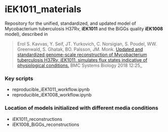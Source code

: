 # iEK1011_materials
Repository for the unified, standardized, and updated model of Mycobacterium tuberculosis H37Rv, **iEK1011** and the BiGGs quality **iEK1008** model), described in 

> Erol S. Kavvas, Y. Seif, JT. Yurkovich, C. Norsigian, S. Poudel, WW. Greenwald, S. Ghatak, BO. Palsson, JM. Monk. [Updated and standardized genome-scale reconstruction of Mycobacterium tuberculosis H37Rv, iEK1011, simulates flux states indicative of physiological conditions.](https://bmcsystbiol.biomedcentral.com/articles/10.1186/s12918-018-0557-y) BMC Systems Biology 2018 12:25_

### Key scripts 
- reproducible_iEK1011_workflow.ipynb
- reproducible_iEK1008_workflow.ipynb

### Location of models initialized with different media conditions
- iEK1011_reconstructions
- iEK1008_BiGGs_reconstructions
